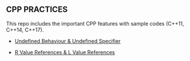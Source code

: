 ## CPP PRACTICES

This repo includes the important CPP features with sample codes (C++11, C++14, C++17).

- [Undefined Behaviour & Undefined Specifier](https://github.com/gefendioglu/Cpp_Practices/blob/master/03_Lesson/Undefined_Behaviour_Undefined_Specifier.md)

- [R Value References & L Value References](https://github.com/gefendioglu/Cpp_Practices/blob/master/03_Lesson/R_Value_L_Value_References.md)


